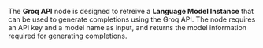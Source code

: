The **Groq API** node is designed to retreive a **Language Model Instance** that can be used to generate completions using the Groq API. The node requires an API key and a model name as input, and returns the model information required for generating completions.

